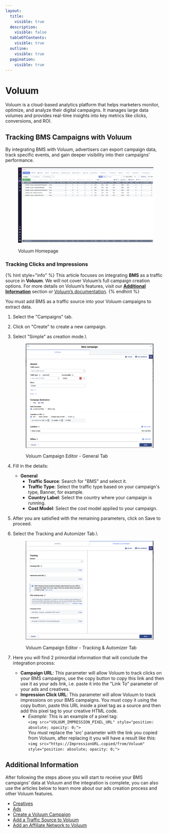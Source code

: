 ```yaml
---
layout:
  title:
    visible: true
  description:
    visible: false
  tableOfContents:
    visible: true
  outline:
    visible: true
  pagination:
    visible: true
---
```


# Voluum

Voluum is a cloud-based analytics platform that helps marketers monitor, optimize, and analyze their digital campaigns. It manages large data volumes and provides real-time insights into key metrics like clicks, conversions, and ROI.

## Tracking BMS Campaigns with Voluum

By integrating BMS with Voluum, advertisers can export campaign data, track specific events, and gain deeper visibility into their campaigns' performance.

<figure><img src="../.gitbook/assets/image (504).png" alt=""><figcaption><p>Voluum Homepage</p></figcaption></figure>

### Tracking Clicks and Impressions

{% hint style="info" %}
This article focuses on integrating **BMS** as a traffic source in **Voluum**. We will not cover Voluum’s full campaign creation options. For more details on Voluum’s features, visit our [**Additional Information**](voluum.md#additional-information) section or [Voluum’s documentation](https://doc.voluum.com/).
{% endhint %}

You must add BMS as a traffic source into your Voluum campaigns to extract data.

1. Select the "Campaigns" tab.
2. Click on "Create" to create a new campaign.
3.  Select "Simple" as creation mode.\


    <figure><img src="../.gitbook/assets/image (505).png" alt=""><figcaption><p>Voluum Campaign Editor - General Tab</p></figcaption></figure>


4. Fill in the details:
   * **General**
     * **Traffic Source**: Search for "BMS" and select it.
     * **Traffic Type**: Select the traffic type based on your campaign's type, Banner, for example.
     * **Country Label**: Select the country where your campaign is running.
     * **Cost Model**: Select the cost model applied to your campaign.
5. After you are satisfied with the remaining parameters, click on Save to proceed.
6.  Select the Tracking and Automizer Tab.\


    <figure><img src="../.gitbook/assets/image (4) (14).png" alt=""><figcaption><p>Voluum Campaign Editor - Tracking &#x26; Automizer Tab</p></figcaption></figure>


7. Here you will find 2 primordial information that will conclude the integration process:
   * **Campaign URL**: This parameter will allow Voluum to track clicks on your BMS campaigns, use the copy button to copy this link and then use it as your ads link, i.e. paste it into the "Link To" parameter of your ads and creatives.
   * **Impression Click URL**: This parameter will allow Voluum to track impressions on your BMS campaigns. You must copy it using the copy button, paste this URL inside a pixel tag as a source and then add this pixel tag to your creative HTML code.
     * _Example:_ This is an example of a pixel tag:\
       `<img src="VOLUUM_IMPRESSION_PIXEL_URL" style="position: absolute; opacity: 0;">`\
       You must replace the 'src' parameter with the link you copied from Voluum, after replacing it you will have a result like this:\
       `<img src="https://ImpressionURL.copied/from/Voluum" style="position: absolute; opacity: 0;">`

## Additional Information

After following the steps above you will start to receive your BMS campaigns' data at Voluum and the integration is complete, you can also use the articles below to learn more about our ads creation process and other Voluum features.

* [Creatives](../product-documentation/ad-serving/creatives.md)
* [Ads](../product-documentation/ad-server/ads/)
* [Create a Voluum Campaign](https://doc.voluum.com/article/create-a-voluum-campaign)
* [Add a Traffic Source to Voluum](https://doc.voluum.com/article/add-a-traffic-source-to-voluum)
* [Add an Affiliate Network to Voluum](https://doc.voluum.com/article/add-an-affiliate-network-to-voluum)
